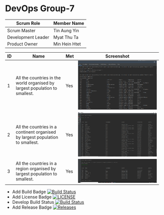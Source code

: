 # DevOps Group-7

| Scrum Role  | Member Name |
| ------------- | ------------- |
| Scrum Master | Tin Aung Yin |
| Development Leader | Myat Thu Ta |
| Product Owner  | Min Hein Htet |

| ID | Name | Met | Screenshot |
| --- | --- | --- | --- |
| 1 | All the countries in the world organised by largest population to smallest. | Yes | ![](screenshot/city_1.png) |
| 2 | All the countries in a continent organised by largest population to smallest. | Yes | ![](screenshot/2.png) |
| 3 | All the countries in a region organised by largest population to smallest. | Yes | ![](screenshot/3.png) |




- Add Build Badge [![Build Status](https://travis-ci.org/devops-set09623/Group-7.svg?branch=master)](https://travis-ci.org/devops-set09623/Group-7)
- Add License Badge [![LICENSE](https://img.shields.io/github/license/devops-set09623/Group-7.svg?style=flat-square)](https://github.com/devops-set09623/Group-7/blob/master/LICENSE)
- Develop Build Status [![Build Status](https://travis-ci.org/devops-set09623/Group-7.svg?branch=develop)](https://travis-ci.org/devops-set09623/Group-7)
- Add Release Badge [![Releases](https://img.shields.io/github/release/devops-set09623/Group-7/all.svg?style=flat-square)](https://github.com/devops-set09623/Group-7/releases)
